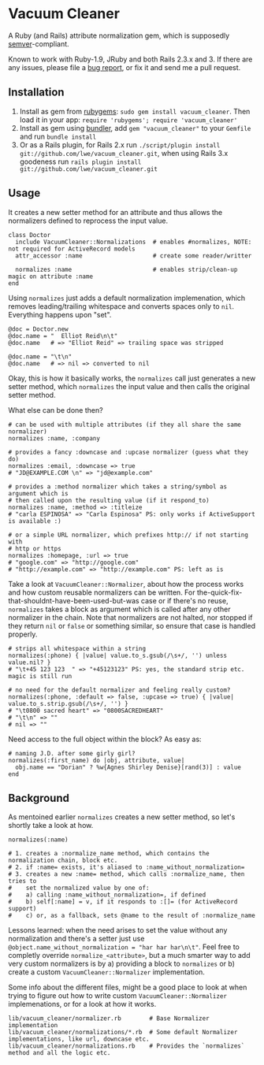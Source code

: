 Vacuum Cleaner
==============

A Ruby (and Rails) attribute normalization gem, which is supposedly [semver](http://semver.org/)-compliant.

Known to work with Ruby-1.9, JRuby and both Rails 2.3.x and 3. If there are any issues, please file a
[bug report](http://github.com/lwe/vacuum_cleaner/issues), or fix it and send me a pull request.

Installation
------------

1. Install as gem from [rubygems](http://rubygems.org/gems/vacuum_cleaner): `sudo gem install vacuum_cleaner`.
   Then load it in your app: `require 'rubygems'; require 'vacuum_cleaner'`      
2. Install as gem using [bundler](http://gembundler.com), add `gem "vacuum_cleaner"` to your
   `Gemfile` and run `bundle install`
3. Or as a Rails plugin, for Rails 2.x run `./script/plugin install git://github.com/lwe/vacuum_cleaner.git`, when using Rails 3.x
   goodeness run `rails plugin install git://github.com/lwe/vacuum_cleaner.git`

Usage
-----

It creates a new setter method for an attribute and thus allows the normalizers defined to reprocess the input value.

    class Doctor
      include VacuumCleaner::Normalizations  # enables #normalizes, NOTE: not required for ActiveRecord models
      attr_accessor :name                    # create some reader/writter
      
      normalizes :name                       # enables strip/clean-up magic on attribute :name
    end
    
Using `normalizes` just adds a default normalization implemenation, which removes leading/trailing
whitespace and converts spaces only to `nil`. Everything happens upon "set".

    @doc = Doctor.new
    @doc.name = "  Elliot Reid\n\t"
    @doc.name   # => "Elliot Reid" => trailing space was stripped
    
    @doc.name = "\t\n"
    @doc.name   # => nil => converted to nil

Okay, this is how it basically works, the `normalizes` call just generates a new setter method,
which `normalizes` the input value and then calls the original setter method.

What else can be done then?

    # can be used with multiple attributes (if they all share the same normalizer)
    normalizes :name, :company
    
    # provides a fancy :downcase and :upcase normalizer (guess what they do)
    normalizes :email, :downcase => true
    # "JD@EXAMPLE.COM \n" => "jd@example.com"
    
    # provides a :method normalizer which takes a string/symbol as argument which is
    # then called upon the resulting value (if it respond_to)
    normalizes :name, :method => :titleize
    # "carla ESPINOSA" => "Carla Espinosa" PS: only works if ActiveSupport is available :)
    
    # or a simple URL normalizer, which prefixes http:// if not starting with
    # http or https
    normalizes :homepage, :url => true
    # "google.com" => "http://google.com"
    # "http://example.com" => "http://example.com" PS: left as is

Take a look at `VacuumCleaner::Normalizer`, about how the process works and how custom
reusable normalizers can be written. For the-quick-fix-that-shouldnt-have-been-used-but-was
case or if there's no reuse, `normalizes` takes a block as argument which is called
after any other normalizer in the chain. Note that normalizers are not halted, nor stopped
if they return `nil` or `false` or something similar, so ensure that case is handled properly.

    # strips all whitespace within a string
    normalizes(:phone) { |value| value.to_s.gsub(/\s+/, '') unless value.nil? }    
    # "\t+45 123 123  " => "+45123123" PS: yes, the standard strip etc. magic is still run
    
    # no need for the default normalizer and feeling really custom?
    normalizes(:phone, :default => false, :upcase => true) { |value| value.to_s.strip.gsub(/\s+/, '') }
    # "\t0800 sacred heart" => "0800SACREDHEART"
    # "\t\n" => ""
    # nil => ""
    
Need access to the full object within the block? As easy as:

    # naming J.D. after some girly girl?
    normalizes(:first_name) do |obj, attribute, value|
      obj.name == "Dorian" ? %w{Agnes Shirley Denise}[rand(3)] : value
    end

Background
----------

As mentoined earlier `normalizes` creates a new setter method, so let's shortly take a look
at how.

    normalizes(:name)
    
    # 1. creates a :normalize_name method, which contains the normalization chain, block etc.
    # 2. if :name= exists, it's aliased to :name_without_normalization=
    # 3. creates a new :name= method, which calls :normalize_name, then tries to
    #    set the normalized value by one of:
    #    a) calling :name_without_normalization=, if defined
    #    b) self[:name] = v, if it responds to :[]= (for ActiveRecord support)
    #    c) or, as a fallback, sets @name to the result of :normalize_name

Lessons learned: when the need arises to set the value without any normalization and there's
a setter just use `@object.name_without_normalization = "har har har\n\t"`. Feel free to
completly override `normalize_<attribute>`, but a much smarter way to add very custom normalizers
is by a) providing a block to `normalizes` or b) create a custom `VacuumCleaner::Normalizer`
implementation.

Some info about the different files, might be a good place to look at when trying to figure
out how to write custom `VacuumCleaner::Normalizer` implemenations, or for a look at how
it works.

    lib/vacuum_cleaner/normalizer.rb        # Base Normalizer implementation
    lib/vacuum_cleaner/normalizations/*.rb  # Some default Normalizer implementations, like url, downcase etc.
    lib/vacuum_cleaner/normalizations.rb    # Provides the `normalizes` method and all the logic etc.
    